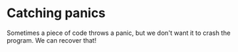 # Catching panics

Sometimes a piece of code throws a panic, but we don't want it to crash the program. We can recover that!